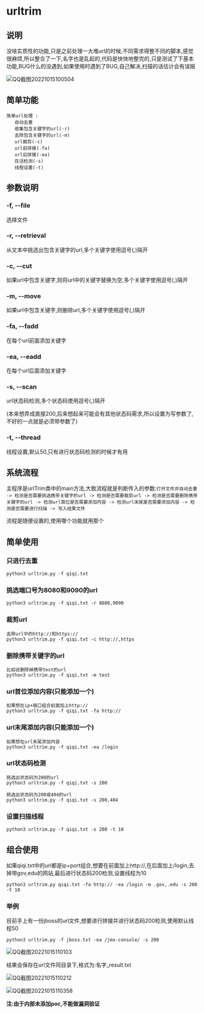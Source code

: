 # urltrim

## 说明

​		没啥实质性的功能,只是之前处理一大堆url的时候,不同需求得整不同的脚本,感觉很麻烦,所以整合了一下,名字也是乱起的,代码是快快地整完的,只是测试了下基本功能,BUG什么的没遇到,如果使用时遇到了BUG,自己解决,扫描的话估计会有误报

![QQ截图20221015100504](https://i0.hdslb.com/bfs/album/7e6dd5914f7eb79dc70ba83786af1262479616d2.png)

## 简单功能

```
简单url处理 : 
   自动去重
   收集包含关键字的url(-r)
   去除包含关键字的url(-m)
   url裁剪(-c)
   url前拼接(-fa)
   url后拼接(-ea)
   存活检测(-s)
   线程设置(-t)
```

## 参数说明

### -f, --file

选择文件

### -r, --retrieval

从文本中挑选出包含关键字的url,多个关键字使用逗号(,)隔开

### -c, --cut

如果url中包含关键字,则将url中的关键字替换为空,多个关键字使用逗号(,)隔开

###  -m, --move

如果url中包含关键字,则删除url,多个关键字使用逗号(,)隔开

### -fa, --fadd

在每个url前面添加关键字

### -ea, --eadd

在每个url后面添加关键字

### -s, --scan

url状态码检测,多个状态码使用逗号(,)隔开

(本来想弄成直接200,后来想起来可能会有其他状态码需求,所以设置为写参数了,不好的一点就是必须带参数了)

### -t, --thread

线程设置,默认50,只有进行状态码检测的时候才有用

## 系统流程

​		主程序是urlTrim类中的main方法,大致流程就是判断传入的参数:`打开文件并自动去重 -> 检测是否需要挑选携带关键字的url -> 检测是否需要裁剪url -> 检测是否需要删除携带关键字的url -> 检测url首位是否需要添加内容 -> 检测url末尾是否需要添加内容 -> 检测是否需要进行扫描 -> 写入结果文件`

流程是随便设置的,使用哪个功能就用那个

## 简单使用

### 只进行去重

```shell
python3 urltrim.py -f qiqi.txt
```

### 挑选端口号为8080和9090的url

```shell
python3 urltrim.py -f qiqi.txt -r 8080,9090
```



### 裁剪url

```shell
去除url中的http://和https://
python3 urltrim.py -f qiqi.txt -c http://,https
```

### 删除携带关键字的url

```shell
比如说删除掉携带test的url
python3 urltrim.py -f qiqi.txt -m test
```

### url首位添加内容(只能添加一个)

```shell
如果想在ip+端口组合前面加上http://
python3 urltrim.py -f qiqi.txt -fa http://
```

### url末尾添加内容(只能添加一个)

```shell
如果想在url末尾添加内容
python3 urltrim.py -f qiqi.txt -ea /login
```

### url状态码检测

```shell
挑选出状态码为200的url
python3 urltrim.py -f qiqi.txt -s 200

挑选出状态码为200或404的url
python3 urltrim.py -f qiqi.txt -s 200,404
```

### 设置扫描线程

```shell
python3 urltrim.py -f qiqi.txt -s 200 -t 10
```

## 组合使用

​		如果qiqi.txt中的url都是ip+port组合,想要在前面加上http://,在后面加上/login,去掉带gov,edu的网站,最后进行状态码200检测,设置线程为10

```shell
python3 urltrim.py qiqi.txt -fa http:// -ea /login -m .gov,.edu -s 200 -t 10
```

### 举例

​		目前手上有一份jboss的url文件,想要进行拼接并进行状态码200检测,使用默认线程50

```shell
python3 urltrim.py -f jboss.txt -ea /jmx-console/ -s 200
```

![QQ截图20221015110103](https://i0.hdslb.com/bfs/album/913b7a34c039af95fe623d3e9bf664c7916be523.png)

结果会保存在url文件同目录下,格式为:名字_result.txt

![QQ截图20221015110212](https://i0.hdslb.com/bfs/album/09d6fa190db50892d5a28ea8e28964b69b4dec3f.png)

![QQ截图20221015110358](https://i0.hdslb.com/bfs/album/6589a0ae8cdf2b2fe980dda1bc494ade92c3e8f4.png)

**注:由于内部未添加poc,不能做漏洞验证**

